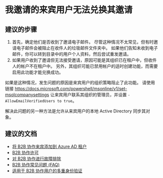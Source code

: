 <properties
    pageTitle="User and Group Management/Adding Users (B2B)"
    description="Azure Active Directory 自助案例提交"
    service="microsoft.aad"
    resource="Microsoft_AAD_IAM"
    authors="sasubram"
    displayOrder="2072"
    selfHelpType="resource"
    supportTopicIds=""
    resourceTags="userandgroups_overview,userandgroups_user,userandgroups_group"
    productPesIds=""
    cloudEnvironments="public"
    />


# <a name="i-have-invited-guest-users-who-cant-redeem-their-invitations"></a>我邀请的来宾用户无法兑换其邀请
 
## <a name="recommended-steps"></a>**建议的步骤**
1. 首先，确定他们是否收到了邀请电子邮件。 尽管这种情况不太常见，但有时邀请电子邮件会被阻止在收件人的垃圾邮件文件夹中。
如果他们告知未收到电子邮件，你可以转到目录中的用户个人资料，然后尝试重发邀请。
2. 如果用户收到了邀请但无法接受邀请，原因可能是其组织已在租户中，但收件人的帐户不在租户中。 另外，其组织可能已禁用帐户的适时创建功能，而需要启用此功能才能兑换成功。 

  如果是这种情况，发生问题的原因是来宾用户的组织策略阻止了此功能。 请使用链接 https://docs.microsoft.com/powershell/msonline/v1/set-msolcompanysettings 让来宾用户联系其组织的管理员，并设置 `-AllowEmailVerifiedUsers to true`。
  
  解决此问题的另一种方法是允许从来宾用户的本地 Active Directory 同步其对象。


## <a name="recommended-documents"></a>**建议的文档**
* [将 B2B 协作来宾添加到 Azure AD 租户](https://docs.microsoft.com/azure/active-directory/active-directory-b2b-admin-add-users)
* [B2B 协作许可](https://docs.microsoft.com/azure/active-directory/active-directory-b2b-licensing)
* [对 B2B 协作进行故障排除](https://docs.microsoft.com/azure/active-directory/active-directory-b2b-troubleshooting)
* [B2B 协作常见问题 (FAQ)](https://docs.microsoft.com/azure/active-directory/active-directory-b2b-faq)
* [适用于 B2B 协作用户的多重身份验证](https://docs.microsoft.com/azure/active-directory/active-directory-b2b-mfa-instructions)


